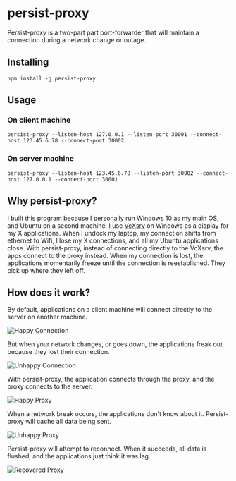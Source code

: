 # persist-proxy

Persist-proxy is a two-part part port-forwarder that will maintain a connection during a network change or outage.

## Installing

```
npm install -g persist-proxy
```

## Usage

### On client machine

```
persist-proxy --listen-host 127.0.0.1 --listen-port 30001 --connect-host 123.45.6.78 --connect-port 30002
```

### On server machine

```
persist-proxy --listen-host 123.45.6.78 --listen-port 30002 --connect-host 127.0.0.1 --connect-port 30001
```

## Why persist-proxy?

I built this program because I personally run Windows 10 as my main OS, and Ubuntu on a second machine. I use 
[VcXsrv](https://sourceforge.net/projects/vcxsrv/) on Windows as a display for my X applications. When I undock
my laptop, my connection shifts from ethernet to Wifi, I lose my X connections, and all my Ubuntu applications 
close. With persist-proxy, instead of connecting directly to the VcXsrv, the apps connect to the proxy instead.
When my connection is lost, the applications momentarily freeze until the connection is reestablished. They
pick up where they left off. 

## How does it work?

By default, applications on a client machine will connect directly to the server on another machine.

![Happy Connection](http://i.imgur.com/xciIo5q.png)

But when your network changes, or goes down, the applications freak out because they lost their connection.

![Unhappy Connection](http://i.imgur.com/V2wUvCI.png)

With persist-proxy, the application connects through the proxy, and the proxy connects to the server.

![Happy Proxy](http://i.imgur.com/hKVsK4j.png)

When a network break occurs, the applications don't know about it. Persist-proxy will cache all data being sent.

![Unhappy Proxy](http://i.imgur.com/gG7Qshi.png)

Persist-proxy will attempt to reconnect. When it succeeds, all data is flushed, and the applications just think it was lag.

![Recovered Proxy](http://i.imgur.com/gNoS2uh.png)
